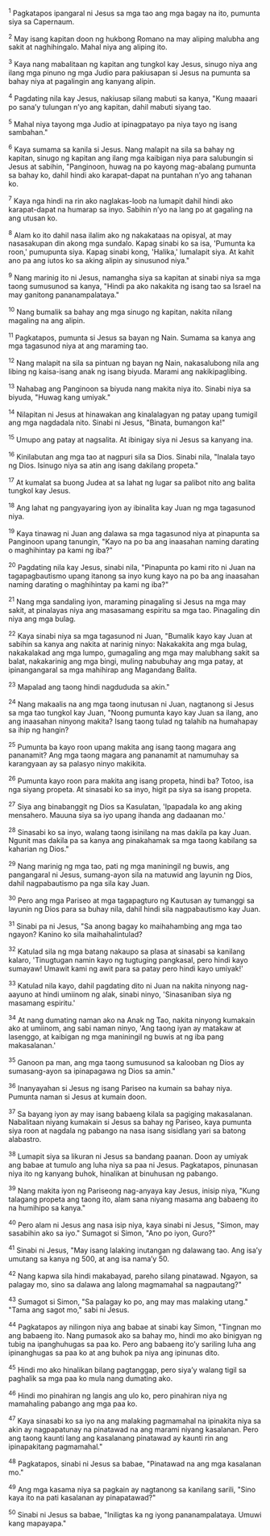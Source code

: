 <sup>1</sup>
Pagkatapos ipangaral ni Jesus sa mga tao ang mga bagay na ito, pumunta siya sa Capernaum. 

<sup>2</sup>
May isang kapitan doon ng hukbong Romano na may aliping malubha ang sakit at naghihingalo. Mahal niya ang aliping ito. 

<sup>3</sup>
Kaya nang mabalitaan ng kapitan ang tungkol kay Jesus, sinugo niya ang ilang mga pinuno ng mga Judio para pakiusapan si Jesus na pumunta sa bahay niya at pagalingin ang kanyang alipin. 

<sup>4</sup>
Pagdating nila kay Jesus, nakiusap silang mabuti sa kanya, "Kung maaari po sanaʼy tulungan nʼyo ang kapitan, dahil mabuti siyang tao. 

<sup>5</sup>
Mahal niya tayong mga Judio at ipinagpatayo pa niya tayo ng isang sambahan." 

<sup>6</sup>
Kaya sumama sa kanila si Jesus. Nang malapit na sila sa bahay ng kapitan, sinugo ng kapitan ang ilang mga kaibigan niya para salubungin si Jesus at sabihin, "Panginoon, huwag na po kayong mag-abalang pumunta sa bahay ko, dahil hindi ako karapat-dapat na puntahan nʼyo ang tahanan ko. 

<sup>7</sup>
Kaya nga hindi na rin ako naglakas-loob na lumapit dahil hindi ako karapat-dapat na humarap sa inyo. Sabihin nʼyo na lang po at gagaling na ang utusan ko. 

<sup>8</sup>
Alam ko ito dahil nasa ilalim ako ng nakakataas na opisyal, at may nasasakupan din akong mga sundalo. Kapag sinabi ko sa isa, 'Pumunta ka roon,' pumupunta siya. Kapag sinabi kong, 'Halika,' lumalapit siya. At kahit ano pa ang iutos ko sa aking alipin ay sinusunod niya." 

<sup>9</sup>
Nang marinig ito ni Jesus, namangha siya sa kapitan at sinabi niya sa mga taong sumusunod sa kanya, "Hindi pa ako nakakita ng isang tao sa Israel na may ganitong pananampalataya." 

<sup>10</sup>
Nang bumalik sa bahay ang mga sinugo ng kapitan, nakita nilang magaling na ang alipin.

<sup>11</sup>
Pagkatapos, pumunta si Jesus sa bayan ng Nain. Sumama sa kanya ang mga tagasunod niya at ang maraming tao. 

<sup>12</sup>
Nang malapit na sila sa pintuan ng bayan ng Nain, nakasalubong nila ang libing ng kaisa-isang anak ng isang biyuda. Marami ang nakikipaglibing. 

<sup>13</sup>
Nahabag ang Panginoon sa biyuda nang makita niya ito. Sinabi niya sa biyuda, "Huwag kang umiyak." 

<sup>14</sup>
Nilapitan ni Jesus at hinawakan ang kinalalagyan ng patay upang tumigil ang mga nagdadala nito. Sinabi ni Jesus, "Binata, bumangon ka!" 

<sup>15</sup>
Umupo ang patay at nagsalita. At ibinigay siya ni Jesus sa kanyang ina. 

<sup>16</sup>
Kinilabutan ang mga tao at nagpuri sila sa Dios. Sinabi nila, "Inalala tayo ng Dios. Isinugo niya sa atin ang isang dakilang propeta." 

<sup>17</sup>
At kumalat sa buong Judea at sa lahat ng lugar sa palibot nito ang balita tungkol kay Jesus.

<sup>18</sup>
Ang lahat ng pangyayaring iyon ay ibinalita kay Juan ng mga tagasunod niya. 

<sup>19</sup>
Kaya tinawag ni Juan ang dalawa sa mga tagasunod niya at pinapunta sa Panginoon upang tanungin, "Kayo na po ba ang inaasahan naming darating o maghihintay pa kami ng iba?" 

<sup>20</sup>
Pagdating nila kay Jesus, sinabi nila, "Pinapunta po kami rito ni Juan na tagapagbautismo upang itanong sa inyo kung kayo na po ba ang inaasahan naming darating o maghihintay pa kami ng iba?" 

<sup>21</sup>
Nang mga sandaling iyon, maraming pinagaling si Jesus na mga may sakit, at pinalayas niya ang masasamang espiritu sa mga tao. Pinagaling din niya ang mga bulag. 

<sup>22</sup>
Kaya sinabi niya sa mga tagasunod ni Juan, "Bumalik kayo kay Juan at sabihin sa kanya ang nakita at narinig ninyo: Nakakakita ang mga bulag, nakakalakad ang mga lumpo, gumagaling ang mga may malubhang sakit sa balat, nakakarinig ang mga bingi, muling nabubuhay ang mga patay, at ipinangangaral sa mga mahihirap ang Magandang Balita. 

<sup>23</sup>
Mapalad ang taong hindi nagdududa sa akin." 

<sup>24</sup>
Nang makaalis na ang mga taong inutusan ni Juan, nagtanong si Jesus sa mga tao tungkol kay Juan, "Noong pumunta kayo kay Juan sa ilang, ano ang inaasahan ninyong makita? Isang taong tulad ng talahib na humahapay sa ihip ng hangin? 

<sup>25</sup>
Pumunta ba kayo roon upang makita ang isang taong magara ang pananamit? Ang mga taong magara ang pananamit at namumuhay sa karangyaan ay sa palasyo ninyo makikita. 

<sup>26</sup>
Pumunta kayo roon para makita ang isang propeta, hindi ba? Totoo, isa nga siyang propeta. At sinasabi ko sa inyo, higit pa siya sa isang propeta. 

<sup>27</sup>
Siya ang binabanggit ng Dios sa Kasulatan, 'Ipapadala ko ang aking mensahero. Mauuna siya sa iyo upang ihanda ang dadaanan mo.' 

<sup>28</sup>
Sinasabi ko sa inyo, walang taong isinilang na mas dakila pa kay Juan. Ngunit mas dakila pa sa kanya ang pinakahamak sa mga taong kabilang sa kaharian ng Dios." 

<sup>29</sup>
Nang marinig ng mga tao, pati ng mga maniningil ng buwis, ang pangangaral ni Jesus, sumang-ayon sila na matuwid ang layunin ng Dios, dahil nagpabautismo pa nga sila kay Juan. 

<sup>30</sup>
Pero ang mga Pariseo at mga tagapagturo ng Kautusan ay tumanggi sa layunin ng Dios para sa buhay nila, dahil hindi sila nagpabautismo kay Juan. 

<sup>31</sup>
Sinabi pa ni Jesus, "Sa anong bagay ko maihahambing ang mga tao ngayon? Kanino ko sila maihahalintulad? 

<sup>32</sup>
Katulad sila ng mga batang nakaupo sa plasa at sinasabi sa kanilang kalaro, 'Tinugtugan namin kayo ng tugtuging pangkasal, pero hindi kayo sumayaw! Umawit kami ng awit para sa patay pero hindi kayo umiyak!' 

<sup>33</sup>
Katulad nila kayo, dahil pagdating dito ni Juan na nakita ninyong nag-aayuno at hindi umiinom ng alak, sinabi ninyo, 'Sinasaniban siya ng masamang espiritu.' 

<sup>34</sup>
At nang dumating naman ako na Anak ng Tao, nakita ninyong kumakain ako at umiinom, ang sabi naman ninyo, 'Ang taong iyan ay matakaw at lasenggo, at kaibigan ng mga maniningil ng buwis at ng iba pang makasalanan.' 

<sup>35</sup>
Ganoon pa man, ang mga taong sumusunod sa kalooban ng Dios ay sumasang-ayon sa ipinapagawa ng Dios sa amin." 

<sup>36</sup>
Inanyayahan si Jesus ng isang Pariseo na kumain sa bahay niya. Pumunta naman si Jesus at kumain doon. 

<sup>37</sup>
Sa bayang iyon ay may isang babaeng kilala sa pagiging makasalanan. Nabalitaan niyang kumakain si Jesus sa bahay ng Pariseo, kaya pumunta siya roon at nagdala ng pabango na nasa isang sisidlang yari sa batong alabastro. 

<sup>38</sup>
Lumapit siya sa likuran ni Jesus sa bandang paanan. Doon ay umiyak ang babae at tumulo ang luha niya sa paa ni Jesus. Pagkatapos, pinunasan niya ito ng kanyang buhok, hinalikan at binuhusan ng pabango. 

<sup>39</sup>
Nang makita iyon ng Pariseong nag-anyaya kay Jesus, inisip niya, "Kung talagang propeta ang taong ito, alam sana niyang masama ang babaeng ito na humihipo sa kanya." 

<sup>40</sup>
Pero alam ni Jesus ang nasa isip niya, kaya sinabi ni Jesus, "Simon, may sasabihin ako sa iyo." Sumagot si Simon, "Ano po iyon, Guro?" 

<sup>41</sup>
Sinabi ni Jesus, "May isang lalaking inutangan ng dalawang tao. Ang isaʼy umutang sa kanya ng 500, at ang isa namaʼy 50. 

<sup>42</sup>
Nang kapwa sila hindi makabayad, pareho silang pinatawad. Ngayon, sa palagay mo, sino sa dalawa ang lalong magmamahal sa nagpautang?" 

<sup>43</sup>
Sumagot si Simon, "Sa palagay ko po, ang may mas malaking utang." "Tama ang sagot mo," sabi ni Jesus. 

<sup>44</sup>
Pagkatapos ay nilingon niya ang babae at sinabi kay Simon, "Tingnan mo ang babaeng ito. Nang pumasok ako sa bahay mo, hindi mo ako binigyan ng tubig na ipanghuhugas sa paa ko. Pero ang babaeng itoʼy sariling luha ang ipinanghugas sa paa ko at ang buhok pa niya ang ipinunas dito. 

<sup>45</sup>
Hindi mo ako hinalikan bilang pagtanggap, pero siyaʼy walang tigil sa paghalik sa mga paa ko mula nang dumating ako. 

<sup>46</sup>
Hindi mo pinahiran ng langis ang ulo ko, pero pinahiran niya ng mamahaling pabango ang mga paa ko. 

<sup>47</sup>
Kaya sinasabi ko sa iyo na ang malaking pagmamahal na ipinakita niya sa akin ay nagpapatunay na pinatawad na ang marami niyang kasalanan. Pero ang taong kaunti lang ang kasalanang pinatawad ay kaunti rin ang ipinapakitang pagmamahal." 

<sup>48</sup>
Pagkatapos, sinabi ni Jesus sa babae, "Pinatawad na ang mga kasalanan mo." 

<sup>49</sup>
Ang mga kasama niya sa pagkain ay nagtanong sa kanilang sarili, "Sino kaya ito na pati kasalanan ay pinapatawad?" 

<sup>50</sup>
Sinabi ni Jesus sa babae, "Iniligtas ka ng iyong pananampalataya. Umuwi kang mapayapa."